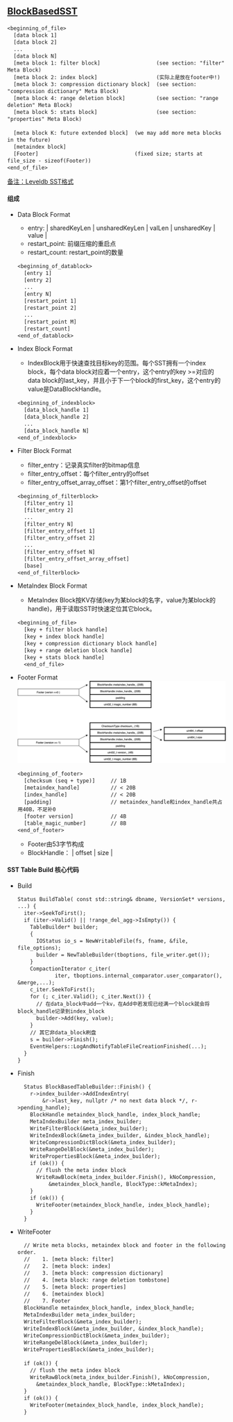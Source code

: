 ## [BlockBasedSST](https://github.com/facebook/rocksdb/wiki/Rocksdb-BlockBasedTable-Format)
  ```
  <beginning_of_file>
    [data block 1]
    [data block 2]
    ...
    [data block N]
    [meta block 1: filter block]                  (see section: "filter" Meta Block)
    [meta block 2: index block]                   (实际上是放在footer中!)
    [meta block 3: compression dictionary block]  (see section: "compression dictionary" Meta Block)
    [meta block 4: range deletion block]          (see section: "range deletion" Meta Block)
    [meta block 5: stats block]                   (see section: "properties" Meta Block)
  
    [meta block K: future extended block]  (we may add more meta blocks in the future)
    [metaindex block]
    [Footer]                               (fixed size; starts at file_size - sizeof(Footer))
  <end_of_file>
  ```
[备注：Leveldb SST格式](https://github.com/google/leveldb/blob/main/doc/table_format.md)

#### 组成
- Data Block Format
  - entry: | sharedKeyLen | unsharedKeyLen | valLen | unsharedKey | value |
  - restart_point: 前缀压缩的重启点
  - restart_count: restart_point的数量
  ```
  <beginning_of_datablock>
    [entry 1]
    [entry 2]
    ...
    [entry N]
    [restart_point 1]
    [restart_point 2]
    ...
    [restart_point M]
    [restart_count]
  <end_of_datablock>
  ```

- Index Block Format
  - IndexBlock用于快速查找目标key的范围。每个SST拥有一个index block，每个data block对应着一个entry，这个entry的key >=对应的data block的last_key，并且小于下一个block的first_key，这个entry的value是DataBlockHandle。
  ```
  <beginning_of_indexblock>
    [data_block_handle 1]
    [data_block_handle 2]
    ...
    [data_block_handle N]
  <end_of_indexblock>
  ```
- Filter Block Format
  - filter_entry：记录真实filter的bitmap信息
  - filter_entry_offset：每个filter_entry的offset
  - filter_entry_offset_array_offset：第1个filter_entry_offset的offset
  ```
  <beginning_of_filterblock>
    [filter_entry 1]
    [filter_entry 2]
    ...
    [filter_entry N]
    [filter_entry_offset 1]
    [filter_entry_offset 2]
    ...
    [filter_entry_offset N]
    [filter_entry_offset_array_offset]
    [base]
  <end_of_filterblock>
  ```
- MetaIndex Block Format
  - MetaIndex Block按KV存储(key为某block的名字，value为某block的handle)，用于读取SST时快速定位其它block。
  ```
  <beginning_of_file>
    [key + filter block handle]
    [key + index block handle]
    [key + compression dictionary block handle]
    [key + range deletion block handle]
    [key + stats block handle]
    <end_of_file>
  ```

- Footer Format
  <img src="images/sst-footer.png" width="960px" />  
  ```
  <beginning_of_footer>
    [checksum (seq + type)]     // 1B
    [metaindex_handle]          // < 20B
    [index_handle]              // < 20B
    [padding]                   // metaindex_handle和index_handle共占用40B，不足补0
    [footer version]            // 4B
    [table_magic_number]        // 8B
  <end_of_footer>
  ```
  - Footer由53字节构成
  - BlockHandle： | offset | size |

#### SST Table Build 核心代码
- Build
  ```
  Status BuildTable( const std::string& dbname, VersionSet* versions, ...) {
    iter->SeekToFirst();
    if (iter->Valid() || !range_del_agg->IsEmpty()) {
      TableBuilder* builder;
      {
        IOStatus io_s = NewWritableFile(fs, fname, &file, file_options);
        builder = NewTableBuilder(tboptions, file_writer.get());
      }
      CompactionIterator c_iter(
              iter, tboptions.internal_comparator.user_comparator(), &merge,...);
      c_iter.SeekToFirst();
      for (; c_iter.Valid(); c_iter.Next()) {
        // 在data_block中add一个kv，在Add中若发现已经满一个block就会将block_handle记录到index_block
        builder->Add(key, value);
      }
      // 其它非data_block刷盘
      s = builder->Finish();
      EventHelpers::LogAndNotifyTableFileCreationFinished(...);
    }
  }
  ```
- Finish
  ```
    Status BlockBasedTableBuilder::Finish() {
      r->index_builder->AddIndexEntry(
          &r->last_key, nullptr /* no next data block */, r->pending_handle);
      BlockHandle metaindex_block_handle, index_block_handle;
      MetaIndexBuilder meta_index_builder;
      WriteFilterBlock(&meta_index_builder);
      WriteIndexBlock(&meta_index_builder, &index_block_handle);
      WriteCompressionDictBlock(&meta_index_builder);
      WriteRangeDelBlock(&meta_index_builder);
      WritePropertiesBlock(&meta_index_builder);
      if (ok()) {
        // flush the meta index block
        WriteRawBlock(meta_index_builder.Finish(), kNoCompression,
            &metaindex_block_handle, BlockType::kMetaIndex);
      }
      if (ok()) {
        WriteFooter(metaindex_block_handle, index_block_handle);
      }
    }
  ```
- WriteFooter
  ```
    // Write meta blocks, metaindex block and footer in the following order.
    //    1. [meta block: filter]
    //    2. [meta block: index]
    //    3. [meta block: compression dictionary]
    //    4. [meta block: range deletion tombstone]
    //    5. [meta block: properties]
    //    6. [metaindex block]
    //    7. Footer
    BlockHandle metaindex_block_handle, index_block_handle;
    MetaIndexBuilder meta_index_builder;
    WriteFilterBlock(&meta_index_builder);
    WriteIndexBlock(&meta_index_builder, &index_block_handle);
    WriteCompressionDictBlock(&meta_index_builder);
    WriteRangeDelBlock(&meta_index_builder);
    WritePropertiesBlock(&meta_index_builder);
  
    if (ok()) {
      // flush the meta index block
      WriteRawBlock(meta_index_builder.Finish(), kNoCompression,
        &metaindex_block_handle, BlockType::kMetaIndex);
    }
    if (ok()) {
      WriteFooter(metaindex_block_handle, index_block_handle);
    }
  ```
